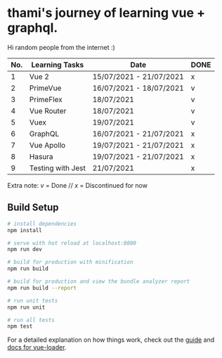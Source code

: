 # thami's journey of learning vue + graphql.

Hi random people from the internet :)

| No. | Learning Tasks | Date | DONE |
| ------ | ------ | ------ | ------ |
| 1 | Vue 2 | 15/07/2021 - 21/07/2021 | x |
| 2 | PrimeVue | 16/07/2021 - 18/07/2021 | v |
| 3 | PrimeFlex | 18/07/2021 | v |
| 4 | Vue Router | 18/07/2021 | v |
| 5 | Vuex | 19/07/2021 | v |
| 6 | GraphQL | 16/07/2021 - 21/07/2021 | x |
| 7 | Vue Apollo | 19/07/2021 - 21/07/2021 | x |
| 8 | Hasura | 19/07/2021 - 21/07/2021 | x |
| 9 | Testing with Jest | 21/07/2021 | x |


Extra note: *v* = Done // *x* = Discontinued for now


## Build Setup

``` bash
# install dependencies
npm install

# serve with hot reload at localhost:8080
npm run dev

# build for production with minification
npm run build

# build for production and view the bundle analyzer report
npm run build --report

# run unit tests
npm run unit

# run all tests
npm test
```

For a detailed explanation on how things work, check out the [guide](http://vuejs-templates.github.io/webpack/) and [docs for vue-loader](http://vuejs.github.io/vue-loader).
